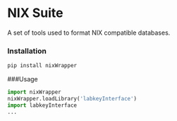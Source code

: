 # NIX Suite

A set of tools used to format NIX compatible databases. 

### Installation

```bash
pip install nixWrapper 
```

###Usage

```python
import nixWrapper
nixWrapper.loadLibrary('labkeyInterface')
import labkeyInterface
...
```


